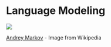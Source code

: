 # Language Modeling

![](https://upload.wikimedia.org/wikipedia/commons/7/70/AAMarkov.jpg)

[Andrey Markov](https://en.wikipedia.org/wiki/Andrey_Markov) - Image from Wikipedia